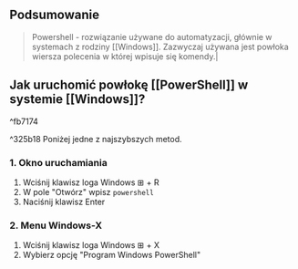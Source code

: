 ## Podsumowanie
>Powershell - rozwiązanie używane do automatyzacji, głównie w systemach z rodziny [[Windows]]. Zazwyczaj używana jest powłoka wiersza polecenia w której wpisuje się komendy.|
## Jak uruchomić powłokę [[PowerShell]] w  systemie [[Windows]]?

^fb7174

^325b18
Poniżej jedne z najszybszych metod.
### 1. Okno uruchamiania
1. Wciśnij klawisz loga Windows ⊞ + R
2. W pole "Otwórz" wpisz
   ```powershell```
3. Naciśnij klawisz Enter
### 2. Menu Windows-X
1. Wciśnij klawisz loga Windows  ⊞ + X
2. Wybierz opcję "Program Windows PowerShell"

	
